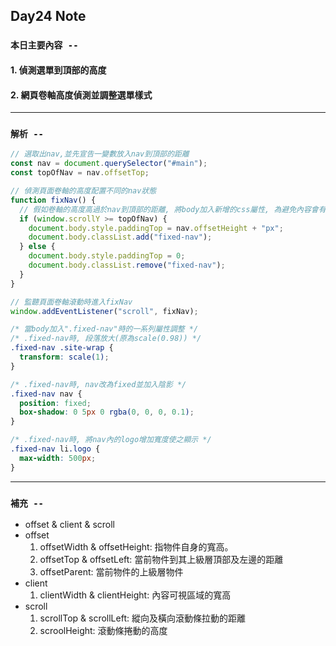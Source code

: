 ## **Day24 Note**

### `本日主要內容 --`

#### 1. 偵測選單到頂部的高度

#### 2. 網頁卷軸高度偵測並調整選單樣式

---

### `解析 --`

```js
// 選取出nav,並先宣告一變數放入nav到頂部的距離
const nav = document.querySelector("#main");
const topOfNav = nav.offsetTop;

// 偵測頁面卷軸的高度配置不同的nav狀態
function fixNav() {
  // 假如卷軸的高度高過於nav到頂部的距離, 將body加入新增的css屬性, 為避免內容會有彈跳狀態出現,所以為內容增加nav高度; 假如是其他情況,則nav維持原本狀態(移除掉新增的css屬性並將額外增加的padding高度恢復)
  if (window.scrollY >= topOfNav) {
    document.body.style.paddingTop = nav.offsetHeight + "px";
    document.body.classList.add("fixed-nav");
  } else {
    document.body.style.paddingTop = 0;
    document.body.classList.remove("fixed-nav");
  }
}

// 監聽頁面卷軸滾動時進入fixNav
window.addEventListener("scroll", fixNav);
```

```css
/* 當body加入".fixed-nav"時的一系列屬性調整 */
/* .fixed-nav時, 段落放大(原為scale(0.98)) */
.fixed-nav .site-wrap {
  transform: scale(1);
}

/* .fixed-nav時, nav改為fixed並加入陰影 */
.fixed-nav nav {
  position: fixed;
  box-shadow: 0 5px 0 rgba(0, 0, 0, 0.1);
}

/* .fixed-nav時, 將nav內的logo增加寬度使之顯示 */
.fixed-nav li.logo {
  max-width: 500px;
}
```

---

### **`補充 --`**

- offset & client & scroll
- offset
  1.  offsetWidth & offsetHeight: 指物件自身的寬高。
  2.  offsetTop & offsetLeft: 當前物件到其上級層頂部及左邊的距離
  3.  offsetParent: 當前物件的上級層物件
- client
  1.  clientWidth & clientHeight: 內容可視區域的寬高
- scroll
  1.  scrollTop & scrollLeft: 縱向及橫向滾動條拉動的距離
  2.  scroolHeight: 滾動條捲動的高度

